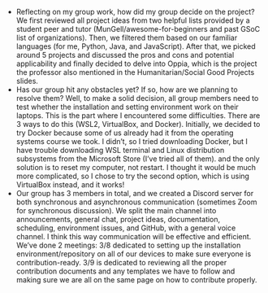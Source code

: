 - Reflecting on my group work, how did my group decide on the project? We first reviewed all project ideas from two helpful lists provided by a student peer and tutor (MunGell/awesome-for-beginners and past GSoC list of organizations). Then, we filtered them based on our familiar languages (for me, Python, Java, and JavaScript). After that, we picked around 5 projects and discussed the pros and cons and potential applicability and finally decided to delve into Oppia, which is the project the professor also mentioned in the Humanitarian/Social Good Projects slides.
- Has our group hit any obstacles yet? If so, how are we planning to resolve them? Well, to make a solid decision, all group members need to test whether the installation and setting environment work on their laptops. This is the part where I encountered some difficulties. There are 3 ways to do this (WSL2, VirtualBox, and Docker). Initially, we decided to try Docker because some of us already had it from the operating systems course we took. I didn’t, so I tried downloading Docker, but I have trouble downloading WSL terminal and Linux distribution subsystems from the Microsoft Store (I’ve tried all of them). and the only solution is to reset my computer, not restart. I thought it would be much more complicated, so I chose to try the second option, which is using VirtualBox instead, and it works!
- Our group has 3 members in total, and we created a Discord server for both synchronous and asynchronous communication (sometimes Zoom for synchronous discussion). We split the main channel into announcements, general chat, project ideas, documentation, scheduling, environment issues, and GitHub, with a general voice channel. I think this way communication will be effective and efficient. We’ve done 2 meetings: 3/8 dedicated to setting up the installation environment/repository on all of our devices to make sure everyone is contribution-ready. 3/9 is dedicated to reviewing all the proper contribution documents and any templates we have to follow and making sure we are all on the same page on how to contribute properly.
